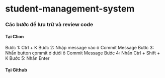 # student-management-system

### Các bước để lưu trữ và review code

#### Tại Clion
Bước 1: Ctrl + K
Bước 2: Nhập message vào ô Commit Message
Bước 3: Nhấn button commit ở dưới ô Commit Message
Bước 4: Nhấn Ctrl + Shift + K
Bước 5: Nhấn Enter

#### Tại Github


